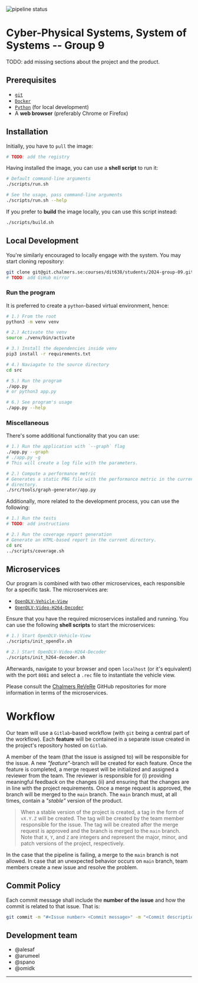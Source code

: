 ![pipeline status](https://git.chalmers.se/courses/dit638/students/2024-group-09/badges/main/pipeline.svg)

# Cyber-Physical Systems, System of Systems -- Group 9

TODO: add missing sections about the project and the product.

## Prerequisites

- [`git`][git]
- [`Docker`][docker]
- [`Python`][python] (for local development)
- A **web browser** (preferably Chrome or Firefox)

<!-- LINKS -->
[git]: https://git-scm.com/downloads
[docker]: https://docs.docker.com/get-docker/
[python]: https://www.python.org/downloads/

## Installation

Initially, you have to `pull` the image:

```sh
# TODO: add the registry
```

Having installed the image, you can use a **shell script** to run it:
```sh
# Default command-line arguments
./scripts/run.sh

# See the usage, pass command-line arguments
./scripts/run.sh --help
```

If you prefer to **build** the image locally, you can use this script instead:
```sh
./scripts/build.sh
```

## Local Development

You're similarly encouraged to locally engage with the system. You may start
cloning repository:

```sh
git clone git@git.chalmers.se:courses/dit638/students/2024-group-09.git
# TODO: add GiHub mirror
```

### Run the program

It is preferred to create a `python`-based virtual environment, hence:
```sh
# 1.) From the root
python3 -m venv venv

# 2.) Activate the venv
source ./venv/bin/activate

# 3.) Install the dependencies inside venv
pip3 install -r requirements.txt

# 4.) Naviagate to the source directory
cd src

# 5.) Run the program
./app.py
# or python3 app.py

# 6.) See program's usage
./app.py --help
```

### Miscellaneous

There's some additional functionality that you can use:

```sh
# 1.) Run the application with `--graph` flag
./app.py --graph
# ./app.py -g
# This will create a log file with the parameters.

# 2.) Compute a performance metric
# Generates a static PNG file with the performance metric in the current
# directory.
./src/tools/graph-generator/app.py
```

Additionally, more related to the development process, you can use the
following:

```sh
# 1.) Run the tests
# TODO: add instructions

# 2.) Run the coverage report generation
# Generate an HTML-based report in the current directory.
cd src
../scripts/coverage.sh
```

## Microservices

Our program is combined with two other microservices, each responsible for a
specific task. The microservices are:

- [`OpenDLV-Vehicle-View`][opendlv-vehicle-view]
- [`OpenDLV-Video-H264-Decoder`][opendlv-video-h264-decoder]

<!-- LINKS -->
[opendlv-vehicle-view]: https://github.com/chalmers-revere/opendlv-vehicle-view
[opendlv-video-h264-decoder]: https://github.com/chalmers-revere/opendlv-video-h264-decoder

Ensure that you have the required microservices installed and running.
You can use the following **shell scripts** to start the microservices:

```sh
# 1.) Start OpenDLV-Vehicle-View
./scripts/init_opendlv.sh

# 2.) Start OpenDLV-Video-H264-Decoder
./scripts/init_h264-decoder.sh
```

Afterwards, navigate to your browser and open `localhost` (or it's equivalent)
with the port `8081` and select a `.rec` file to instantiate the vehicle view.

Please consult the [Chalmers ReVeRe](https://github.com/chalmers-revere) GitHub
repositories for more information in terms of the microservices.

# Workflow

Our team will use a `Gitlab`-based workflow (with `git` being a central part of
the workflow). Each **feature** will be contained in a separate issue created in
the project's repository hosted on `Gitlab`.

A member of the team (that the issue is assigned to) will be responsible for
the issue. A new *"feature"*-branch will be created for each feature. Once the
feature is completed, a merge request will be initialized and assigned a reviewer
from the team. The reviewer is responsible for (i) providing meaningful feedback on
the changes (ii) and ensuring that the changes are in line with the project
requirements.
Once a merge request is approved, the branch will be merged to the `main` branch.
The `main` branch must, at all times, contain a *"stable"* version of the product.
> When a stable version of the project is created, a tag in the form of `vX.Y.Z`
> will be created. The tag will be created by the team member responsible for
> the issue. The tag will be created after the merge request is approved and the
> branch is merged to the `main` branch. Note that `X`, `Y`, and `Z` are integers
> and represent the major, minor, and patch versions of the project, respectively.

In the case that the pipeline is failing, a merge to the `main` branch is not
allowed. In case that an unexpected behavior occurs on `main` branch, team
members create a new issue and resolve the problem.

## Commit Policy

Each commit message shall include the **number of the issue** and how the commit
is related to that issue. That is:

```sh
git commit -m "#<Issue number> <Commit message>" -m "<Commit description>"
```

## Development team

- @alesaf
- @arumeel
- @spano
- @omidk

---
